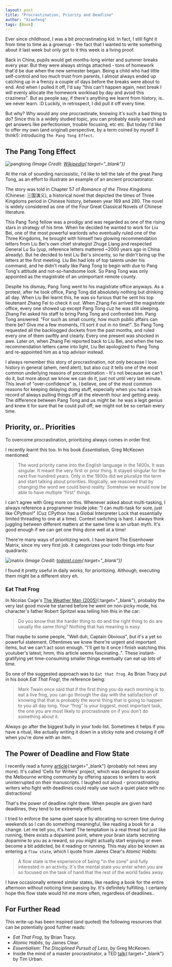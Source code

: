 ```yaml
---
layout: post
title: "Procrastination, Priority and Deadline"
author: "Xiaofeng"
tags: [Book]
---
```


Ever since childhood, I was a bit procrastinating kid. In fact, I still fight it from time to time as a grownup - the fact that I wanted to write something about it last week but only got to it this week is a living proof.

Back in China, pupils would get months-long winter and summer breaks every year. But they were always strings attached - tons of homework that'd be due when the new semester began. Being a child who had little self-control and too much trust from parents, I almost always ended up catching up in a frenzy a couple of days before the breaks were about to end. And when I pulled it off, I'd say "this can't happen again, next break I will evenly allocate the homework workload by day and avoid this craziness". But as people say, if there's anything we learnt from history, is.. we never learn. :D Luckily, in retrospect, I did pull it off every time.

But why? Why would any one procrastinate, knowing it's such a bad thing to do? Since this is a widely studied topic, you can probably easily search and get answers like perfectionism, trouble focusing, etc etc. But today I'd like to offer my own (and original) perspective, by a term coined by myself (I think!): introducing `The Pang Tong Effect`.

## The Pang Tong Effect  

![pangtong](../assets/images/20210306/PangTong.jpg)
*(Image Credit: [Wikipedia](https://en.wikipedia.org/wiki/File:PangTong.jpg){:target="_blank"})*

At the risk of sounding narcissistic, I'd like to tell the tale of the great Pang Tong, as an effort to illustrate an example of an ancient procrastinator.

The story was told in Chapter 57 of *Romance of the Three Kingdoms* (Chinese: 三国演义), a historical novel that depicted the times of Three Kingdoms period in Chinese history, between year 169 and 280. The novel is widely considered as one of the Four Great Classical Novels of Chinese literature.

This Pang Tong fellow was a prodigy and was regarded as one of the rising stars in strategy of his time. When he decided he wanted to work for Liu Bei, one of the most powerful warlords who eventually ruled one of the Three Kingdoms, he brought with himself two glowing recommendation letters from Liu Bei's own chief strategist Zhuge Liang and respected General Lu Su (yup, reference letters mattered ~2000 years ago in China already). But he decided to test Liu Bei's sincerity, so he didn't bring up the letters at the first meeting. Liu Bei had lots of top talents under his command, and he didn't really like Pang Tong to begin with due to Pang Tong's attitude and not-so-handsome look. So Pang Tong was only appointed as the magistrate of an unimportant remote county.

Despite his dismay, Pang Tong went to his magistrate office anyways. As a protest, after he took office, Pang Tong did absolutely nothing but drinking all day. When Liu Bei learnt this, he was so furious that he sent his top lieutenant Zhang Fei to check it out. When Zhang Fei arrived the magistrate office, every one showed up except Pang Tong cuz he was still sleeping. Zhang Fei asked his staff to bring Pang Tong and confronted him. Pang Tong answered: "For such as small county, how much public affairs can there be? Give me a few moments, I'll sort it out in no time!". So Pang Tong requested all the backlogged dockets from the past months, and ruled every one of them swiftly and clearly. Every one present was shocked in awe. Later on, when Zhang Fei reported back to Liu Bei, and when the two recommendation letters came into light, Liu Bei apologized to Pang Tong and re-appointed him as a top advisor instead.

I always remember this story of procrastination, not only because I love history in general (ahem, nerd alert), but also cuz it tells one of the most common underlying reasons of procrastination - It's not because we can't do it, but more about we know we can do it, just not until very last minute. This level of "over-confidence" is, I believe, one of the most common reasons for keeping delaying doing stuff, especially when you had a track record of always pulling things off at the eleventh hour and getting away. The difference between Pang Tong and us might be: he was a legit genius and knew it for sure that he could pull off; we might not be so certain every time.

## Priority, or.. Priorities

To overcome procrastination, prioritizing always comes in order first.

I recently learnt this too. In his book *Essentialism*, Greg McKeown mentioned:

> The word priority came into the English language in the 1400s. It was singular. It meant the very first or prior thing. It stayed singular for the next five hundred years. Only in the 1900s did we pluralize the term and start talking about priorities. Illogically, we reasoned that by changing the word we could bend reality. Somehow we would now be able to have multiple “first” things.

I can't agree with Greg more on this. Whenever asked about multi-tasking, I always reference a programmer inside joke: "I can multi-task for sure, just like CPython!" (Cuz CPython has a Global Interpreter Lock that essentially limited threading to one at a time). Context switching is hard. I always think juggling between different matters at the same time is an urban myth. It's good enough if we can get one thing done well at a time!

There're many ways of prioritizing work. I have learnt The Eisenhower Matrix, since my very first job. It categorizes your todo things into four quadrants:  

![matrix](../assets/images/20210306/matrix.webp)
*(Image Credit: [todoist.com](https://todoist.com/productivity-methods/eisenhower-matrix){:target="_blank"})*

I found it pretty useful in daily works, for prioritizing. Although, executing them might be a different story eh.  

### Eat That Frog

In Nicolas Cage's [The Weather Man (2005)](https://www.imdb.com/title/tt0384680/){:target="_blank"}, probably the very last good movie he starred before he went on non-picky mode, his character's father Robert Spritzel was telling him this in the car:

> Do you know that the harder thing to do and the right thing to do are usually the same thing? Nothing that has meaning is easy.

That maybe to some people, "Well duh, Captain Obvious", but it's a yet so powerful statement. Oftentimes we knew there're urgent and important items, but we can't act soon enough. "I'll get to it once I finish watching this youtuber's latest; hmm, this article seems fascinating..". These instant-gratifying yet time-consuming smaller things eventually can eat up lots of time.

So one of the suggested approach was to `Eat that frog`. As Brian Tracy put in his book *Eat That Frog!*, the reference being:

> Mark Twain once said that if the first thing you do each morning is to eat a live frog, you can go through the day with the satisfaction of knowing that that is probably the worst thing that is going to happen to you all day long. Your “frog” is your biggest, most important task, the one you are most likely to procrastinate on if you don’t do something about it.

Always go after the biggest bully in your todo list. Sometimes it helps if you have a ritual, like actually writing it down in a sticky note and crossing it off when you're done with an item.

## The Power of Deadline and Flow State

I recently read a funny [article](https://www.abc.net.au/radionational/programs/archived/booksandarts/melbourne-jail/4322338){:target="_blank"} (probably not news any more). It's called ‘Cells for Writers’ project, which was designed to assist the Melbourne writing community by offering spaces to writers to work uninterrupted on their manuscripts. I laughed out aloud - procrastinating writers who fight with deadlines could really use such a quiet place with no distractions!

That's the power of deadline right there. When people are given hard deadlines, they tend to be extremely efficient.

I tried to enforce the same quiet space by allocating no-screen time during weekends so I can do something meaningful, like reading a book for a change. Let me tell you, it's hard! The temptation is a real threat but just like running, there exists a dopamine point, where your brain starts secreting dopamine to you as a reward, so you might actually start enjoying or even become a bit addicted, be it reading or running. This may also be known as entering a `flow state`, which I quote from James Clear's *Atomic Habits*:

> A flow state is the experience of being "in the zone" and fully interested in an activity. It's the mental state you enter when you are so focused on the task of hand that the rest of the world fades away.  

I have occasionally entered similar states, like reading a book for the entire afternoon without noticing time passing by. It's definitely fulfilling. I certainly hope this flow state would hit me more often, regardless of deadlines..

## For Further Read

This write-up has been inspired (and quoted) the following resources that can be potentially good further reads:

* *Eat That Frog*, by Brian Tracy.
* *Atomic Habits*, by James Clear.
* *Essentialism: The Disciplined Pursuit of Less*, by Greg McKeown.
* Inside the mind of a master procrastinator, a TED [talk](https://youtu.be/arj7oStGLkU){:target="_blank"} by Tim Urban.
